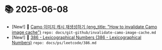 # 📚 2025-06-08
- [New!] 📗 [Camo 이미지 캐시 재생성하기 (eng_title: "How to invalidate Camo image cache")](https://til.qriosity.dev/featured/git-github/invalidate-camo-image-cache) `repo: docs/git-github/invalidate-camo-image-cache.md`
- [New!] 📗 [386 - Lexicographical Numbers (386 - Lexicographical Numbers)](https://til.qriosity.dev/featured/ps/leetcode/386) `repo: docs/ps/leetcode/386.md`
